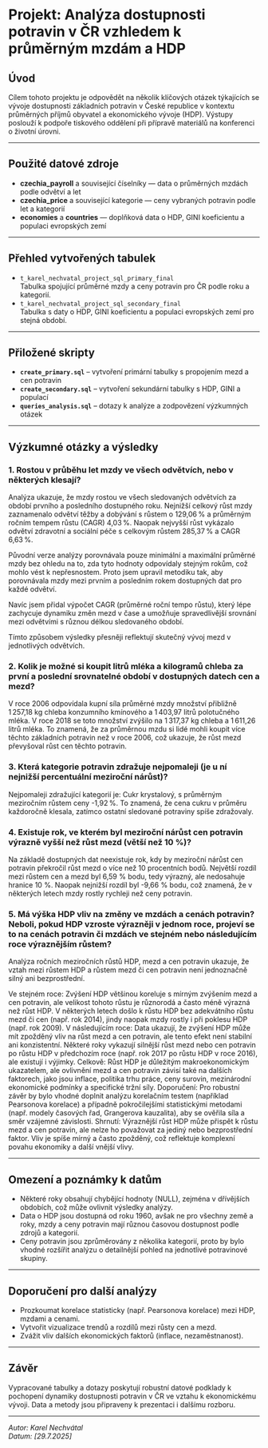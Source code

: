 # Projekt: Analýza dostupnosti potravin v ČR vzhledem k průměrným mzdám a HDP

## Úvod
Cílem tohoto projektu je odpovědět na několik klíčových otázek týkajících se vývoje dostupnosti základních potravin v České republice v kontextu průměrných příjmů obyvatel a ekonomického vývoje (HDP). Výstupy poslouží k podpoře tiskového oddělení při přípravě materiálů na konferenci o životní úrovni.

---

## Použité datové zdroje
- **czechia_payroll** a související číselníky — data o průměrných mzdách podle odvětví a let
- **czechia_price** a související kategorie — ceny vybraných potravin podle let a kategorií
- **economies** a **countries** — doplňková data o HDP, GINI koeficientu a populaci evropských zemí

---

## Přehled vytvořených tabulek
- `t_karel_nechvatal_project_sql_primary_final`  
  Tabulka spojující průměrné mzdy a ceny potravin pro ČR podle roku a kategorií.
- `t_karel_nechvatal_project_sql_secondary_final`  
  Tabulka s daty o HDP, GINI koeficientu a populaci evropských zemí pro stejná období.

---

## Přiložené skripty  
- **`create_primary.sql`** – vytvoření primární tabulky s propojením mezd a cen potravin  
- **`create_secondary.sql`** – vytvoření sekundární tabulky s HDP, GINI a populací  
- **`queries_analysis.sql`** – dotazy k analýze a zodpovězení výzkumných otázek

---

## Výzkumné otázky a výsledky

### 1. Rostou v průběhu let mzdy ve všech odvětvích, nebo v některých klesají? 
Analýza ukazuje, že mzdy rostou ve všech sledovaných odvětvích za období prvního a posledního dostupného roku. Nejnižší celkový růst mzdy zaznamenalo odvětví těžby a dobývání s růstem o 129,06 % a průměrným ročním tempem růstu (CAGR) 4,03 %. Naopak nejvyšší růst vykázalo odvětví zdravotní a sociální péče s celkovým růstem 285,37 % a CAGR 6,63 %.

Původní verze analýzy porovnávala pouze minimální a maximální průměrné mzdy bez ohledu na to, zda tyto hodnoty odpovídaly stejným rokům, což mohlo vést k nepřesnostem. Proto jsem upravil metodiku tak, aby porovnávala mzdy mezi prvním a posledním rokem dostupných dat pro každé odvětví.

Navíc jsem přidal výpočet CAGR (průměrné roční tempo růstu), který lépe zachycuje dynamiku změn mezd v čase a umožňuje spravedlivější srovnání mezi odvětvími s různou délkou sledovaného období.

Tímto způsobem výsledky přesněji reflektují skutečný vývoj mezd v jednotlivých odvětvích.

### 2. Kolik je možné si koupit litrů mléka a kilogramů chleba za první a poslední srovnatelné období v dostupných datech cen a mezd?
V roce 2006 odpovídala kupní síla průměrné mzdy množství přibližně 1 257,18 kg chleba konzumního kmínového a 1 403,97 litrů polotučného mléka. V roce 2018 se toto množství zvýšilo na 1 317,37 kg chleba a 1 611,26 litrů mléka.
To znamená, že za průměrnou mzdu si lidé mohli koupit více těchto základních potravin než v roce 2006, což ukazuje, že růst mezd převyšoval růst cen těchto potravin.



### 3. Která kategorie potravin zdražuje nejpomaleji (je u ní nejnižší percentuální meziroční nárůst)?
Nejpomaleji zdražující kategorií je: Cukr krystalový, s průměrným meziročním růstem ceny -1,92 %.
To znamená, že cena cukru v průměru každoročně klesala, zatímco ostatní sledované potraviny spíše zdražovaly.


### 4. Existuje rok, ve kterém byl meziroční nárůst cen potravin výrazně vyšší než růst mezd (větší než 10 %)? 
Na základě dostupných dat neexistuje rok, kdy by meziroční nárůst cen potravin překročil růst mezd o více než 10 procentních bodů.
Největší rozdíl mezi růstem cen a mezd byl 6,59 % bodu, tedy výrazný, ale nedosahuje hranice 10 %.
Naopak nejnižší rozdíl byl -9,66 % bodu, což znamená, že v některých letech mzdy rostly rychleji než ceny potravin.

### 5. Má výška HDP vliv na změny ve mzdách a cenách potravin? Neboli, pokud HDP vzroste výrazněji v jednom roce, projeví se to na cenách potravin či mzdách ve stejném nebo následujícím roce výraznějším růstem?
Analýza ročních meziročních růstů HDP, mezd a cen potravin ukazuje, že vztah mezi růstem HDP a růstem mezd či cen potravin není jednoznačně silný ani bezprostřední.

Ve stejném roce: Zvýšení HDP většinou koreluje s mírným zvýšením mezd a cen potravin, ale velikost tohoto růstu je různorodá a často méně výrazná než růst HDP. V některých letech došlo k růstu HDP bez adekvátního růstu mezd či cen (např. rok 2014), jindy naopak mzdy rostly i při poklesu HDP (např. rok 2009).
V následujícím roce: Data ukazují, že zvýšení HDP může mít zpožděný vliv na růst mezd a cen potravin, ale tento efekt není stabilní ani konzistentní. Některé roky vykazují silnější růst mezd nebo cen potravin po růstu HDP v předchozím roce (např. rok 2017 po růstu HDP v roce 2016), ale existují i výjimky.
Celkově: Růst HDP je důležitým makroekonomickým ukazatelem, ale ovlivnění mezd a cen potravin závisí také na dalších faktorech, jako jsou inflace, politika trhu práce, ceny surovin, mezinárodní ekonomické podmínky a specifické tržní síly.
Doporučení: Pro robustní závěr by bylo vhodné doplnit analýzu korelačním testem (například Pearsonova korelace) a případně pokročilejšími statistickými metodami (např. modely časových řad, Grangerova kauzalita), aby se ověřila síla a směr vzájemné závislosti.
Shrnutí:
Výraznější růst HDP může přispět k růstu mezd a cen potravin, ale nelze ho považovat za jediný nebo bezprostřední faktor. Vliv je spíše mírný a často zpožděný, což reflektuje komplexní povahu ekonomiky a další vnější vlivy.

---

## Omezení a poznámky k datům
- Některé roky obsahují chybějící hodnoty (NULL), zejména v dřívějších obdobích, což může ovlivnit výsledky analýzy.
- Data o HDP jsou dostupná od roku 1960, avšak ne pro všechny země a roky, mzdy a ceny potravin mají různou časovou dostupnost podle zdrojů a kategorií.
- Ceny potravin jsou zprůměrovány z několika kategorií, proto by bylo vhodné rozšířit analýzu o detailnější pohled na jednotlivé potravinové skupiny.

---

## Doporučení pro další analýzy
- Prozkoumat korelace statisticky (např. Pearsonova korelace) mezi HDP, mzdami a cenami.
- Vytvořit vizualizace trendů a rozdílů mezi růsty cen a mezd.
- Zvážit vliv dalších ekonomických faktorů (inflace, nezaměstnanost).

---

## Závěr
Vypracované tabulky a dotazy poskytují robustní datové podklady k pochopení dynamiky dostupnosti potravin v ČR ve vztahu k ekonomickému vývoji. Data a metody jsou připraveny k prezentaci i dalšímu rozboru.

---

*Autor: Karel Nechvátal*  
*Datum: [29.7.2025]*

